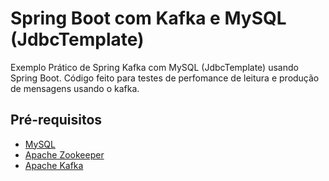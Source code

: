 # Spring Boot com Kafka e MySQL (JdbcTemplate)
Exemplo Prático de Spring Kafka com MySQL (JdbcTemplate) usando Spring Boot. Código feito para testes de perfomance de leitura e produção de mensagens usando o kafka.

## Pré-requisitos
 - [MySQL](https://dev.mysql.com/downloads/)
 - [Apache Zookeeper](https://zookeeper.apache.org/releases.html)
 - [Apache Kafka](https://kafka.apache.org/downloads)
